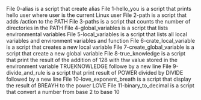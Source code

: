 File 0-alias is a script that create alias
File 1-hello_you is a script that prints hello user where user is the current Linux user
File 2-path is a script that adds /action to the PATH
File 3-paths is a script that counts the number of directories in the PATH
File 4-global_variables is a script that lists environmental variables
File 5-local_variables is a script that lists all local variables and environment variables and function
File 6-crate_local_variable is a script that creates a new local variable
File 7-create_global_variable is a script that create a new global variable
File 8-true_knowledge is a script that print the result of the addition of 128 with thw value stored in the environment variable TRUEKNOWLEDGE followe by a new line
File 9-divide_and_rule is a script that print result of POWER divided by DIVIDE followed by a new line
File 10-love_exponent_breath is a script that display the result of BREAYH to the power LOVE
File 11-binary_to_decimal is a script that convert a number from base 2 to base 10             
